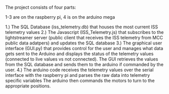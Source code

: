 The project consists of four parts:

1-3 are on the raspberry pi, 4 is on the arduino mega

1.) The SQL Database (iss_telemetry.db) that houses the most current ISS telemetry values
2.) The Javascript (ISS_Telemetry.js) that subscribes to the lightstreamer server (public client that receives the ISS telemetry from MCC public data adatpers) and updates the SQL database
3.) The graphical user interface (GUI.py) that provides control for the user and manages what data gets sent to the Arduino and displays the status of the telemetry values (connected to live values vs not connected). The GUI retrieves the values from the SQL database and sends them to the arduino if commanded by the user.
4.) The arduino code receives the telemetry values over the serial interface with the raspberry pi and parses the raw data into telemetry specific variables The arduino then commands the motors to turn to the appropriate positions.  
